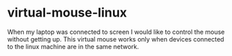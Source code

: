 # virtual-mouse-linux
When my laptop was connected to screen I would like to control the mouse without getting up. This virtual mouse works only when devices connected to the linux machine are in the same network.
